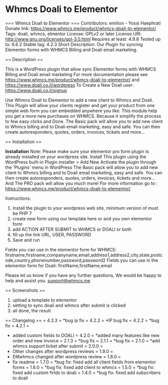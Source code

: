 # Whmcs Doali to Elementor

=== Whmcs Doali to Elementor ===
Contributors: emilion - Yossi Haephrati
Donate link: https://www.whmcs.me/product/whmcs-doali-to-elementor/
Tags: doali, whmcs, elmentor
License: GPLv2 or later
License URI: http://www.gnu.org/licenses/gpl-3.0.html
Requires at least: 4.9.8
Tested up to: 6.6.2
Stable tag: 4.2.3
Short Description: Our Plugin for syncing Elementor forms with WHMCS Billing and Doali email marketing.

== Description ==

This is a WordPress plugin that allow sync Elementor forms with WHMCS Billing and Doali email marketing
For more documentation please see https://www.whmcs.me/product/whmcs-doali-to-elementor/ and https://www.doali.co.il/wordpress
To Create a New Doali user: https://www.doali.co.il/signup 

Use Whmcs Doali to Elementor to add a new client to Whmcs and Doali. This Plugin will allow your clients register and get your product from one simple web form you can embedded anywhere you like.
This module help you get a more new purchases on WHMCS. Because it simplify the process to few easy clicks and Done.
The Basic pack will allow you to add new client to Whmcs billing and to Doali email marketing, easy and safe.
You can then create autoresponders, quotes, orders, invoices, tickets and more…


== Installation ==

<strong>Installation</strong>
Note: Please make sure your elementor pro form plugin is already installed on your wordpress site.
Install This plugin using the WordPress built-in Plugin installer > Add New
Activate the plugin through the 'Plugins' menu in WordPress
The Basic pack will allow you to add new client to Whmcs billing and to Doali email marketing, easy and safe.
You can then create autoresponders, quotes, orders, invoices, tickets and more…
And The PRO pack will allow you much more!
For more information go to : https://www.whmcs.me/product/whmcs-doali-to-elementor/


Instructions:

1. Install the plugin to your wordpress web site, minimum version of must be PHP 7
2. create new form using our template here or and you own elementor form
3. add ACTION AFTER SUBMIT to WHMCS or DOALI or both
4. fill up the link URL, USER, PASSWORD
5. Save and run

Fields you can use in the elementor form for WHMCS: firstname,firstname,companyname,email,address1,address2,city,state,postcode,country,phonenumber,password,password2
Fields you can use in the elementor form for Doali: firstName,firstName,email

Please let us know if you have any further questions, We would be happy to help and assist you. support@whmcs.me

== Screenshots ==

1. upload a template to elementor
2. setting to sync doali and whmcs after submit is clicked
3. all done, the result


== Changelog ==
= 4.2.3 =
*bug ip fix
= 4.2.2 =
*IP bug fix 
= 4.2.2 =
*bug fix
= 4.2.1 =
* added custom fields to DOALI
= 4.2.0 =
*added many features like new order and new invoice
= 2.1.3 =
*bug fix
= 2.1.1 =
*bug fix
= 2.1.0 =
*add whmcs support ticket after submit
= 2.0.0 =
* Other changes after wordpress reviews
= 1.9.0 =
* EMwhmcs changed after wordpress review
= 1.8.0 =
* fix readme
= 1.7.0 =
*bug fix: fixed add all client fields from elementor forms
= 1.6.0 =
*bug fix: fixed add client to whmcs
= 1.5.0 =
*bug fix: fixed add custom firlds to doali
= 1.4.0 =
*bug fix: fixed add subscribers to doali